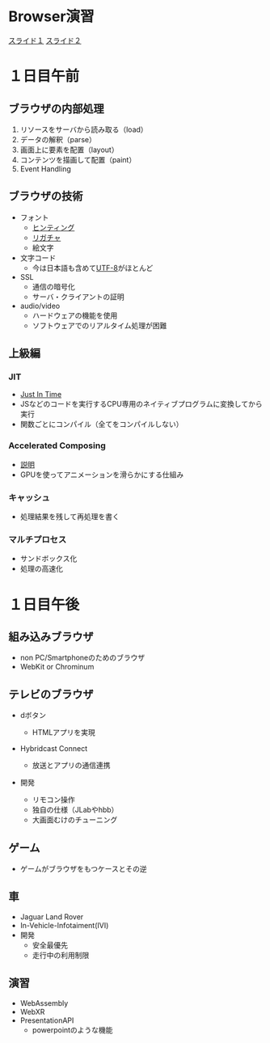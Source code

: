 # Browser演習
[スライド１](https://docs.google.com/presentation/d/1emAO8kYDATx3UGa3YF3lxLXXtFi-d29DzJjQMjj-RGA/edit#slide=id.g3880609f79_0_67)
[スライド２](https://docs.google.com/presentation/d/1Bv_ykboY-8pOTNbGafVkYiInl4qHKJXlLd0aVydm044/edit#slide=id.g3880609f79_0_139)


# １日目午前

## ブラウザの内部処理
1. リソースをサーバから読み取る（load）  
2. データの解釈（parse）
3. 画面上に要素を配置（layout）
4. コンテンツを描画して配置（paint）
5. Event Handling

## ブラウザの技術
- フォント
    - [ヒンティング](https://ja.wikipedia.org/wiki/フォントヒンティング)
    - [リガチャ](https://ja.wikipedia.org/wiki/合字)
    - 絵文字
- 文字コード
    - 今は日本語も含めて[UTF-8](https://ja.wikipedia.org/wiki/UTF-8)がほとんど
- SSL
    - 通信の暗号化
    - サーバ・クライアントの証明
- audio/video
    - ハードウェアの機能を使用
    - ソフトウェアでのリアルタイム処理が困難

## 上級編
### JIT
- [Just In Time](https://wa3.i-3-i.info/word17000.html)
- JSなどのコードを実行するCPU専用のネイティブプログラムに変換してから実行
- 関数ごとにコンパイル（全てをコンパイルしない）

### Accelerated Composing
- [説明](https://ginpen.com/2013/12/06/hardware-acceleration/)
- GPUを使ってアニメーションを滑らかにする仕組み

### キャッシュ
- 処理結果を残して再処理を書く

### マルチプロセス
- サンドボックス化
- 処理の高速化

# １日目午後

## 組み込みブラウザ

- non PC/Smartphoneのためのブラウザ
- WebKit or Chrominum

## テレビのブラウザ

- dボタン
    - HTMLアプリを実現
- Hybridcast Connect
    - 放送とアプリの通信連携

- 開発
    - リモコン操作
    - 独自の仕様（JLabやhbb）
    - 大画面むけのチューニング

## ゲーム
- ゲームがブラウザをもつケースとその逆

## 車
- Jaguar Land Rover
- In-Vehicle-Infotaiment(IVI) 
- 開発
    - 安全最優先
    - 走行中の利用制限

## 演習
- WebAssembly
- WebXR
- PresentationAPI
    - powerpointのような機能
